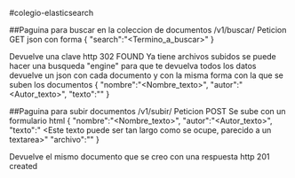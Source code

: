 #colegio-elasticsearch

##Paguina para buscar en la coleccion de documentos
/v1/buscar/
Peticion GET
json con forma 
{
  "search":"<Termino_a_buscar>"
}

Devuelve una clave http 302 FOUND
Ya tiene archivos subidos se puede hacer una busqueda "engine" para que te devuelva todos los datos
devuelve un json con cada documento y con la misma forma con la que se suben los documentos
{
        "nombre":"<Nombre_texto>",
        "autor":"<Autor_texto>",
        "texto":"<Texto>"
}

##Paguina para subir documentos
/v1/subir/
Peticion POST
Se sube con un formulario html
{
        "nombre":"<Nombre_texto>",
        "autor":"<Autor_texto>",
        "texto":"<Texto> <Este texto puede ser tan largo como se ocupe, parecido a un textarea>"
        "archivo":"<archivo del documento><formato pdf>"
}

Devuelve el mismo documento que se creo con una respuesta http 201 created